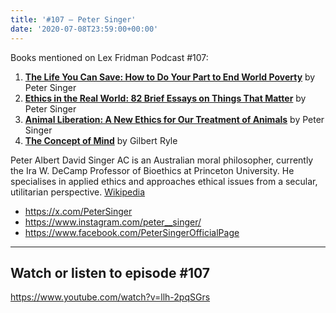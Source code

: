 ```yaml
---
title: '#107 – Peter Singer'
date: '2020-07-08T23:59:00+00:00'
---
```


Books mentioned on Lex Fridman Podcast #107:

1. <b><a href="https://amzn.to/3Vwb08t" target="_blank" rel="sponsored noopener noreferrer">The Life You Can Save: How to Do Your Part to End World Poverty</a></b> by Peter Singer
2. <b><a href="https://amzn.to/3gGJvKG" target="_blank" rel="sponsored noopener noreferrer">Ethics in the Real World: 82 Brief Essays on Things That Matter</a></b> by Peter Singer
3. <b><a href="https://amzn.to/3UcAHdh" target="_blank" rel="sponsored noopener noreferrer">Animal Liberation: A New Ethics for Our Treatment of Animals</a></b> by Peter Singer
4. <b><a href="https://amzn.to/3GPcrKY" target="_blank" rel="sponsored noopener noreferrer">The Concept of Mind</a></b> by Gilbert Ryle

<!--more-->

Peter Albert David Singer AC is an Australian moral philosopher, currently the Ira W. DeCamp Professor of Bioethics at Princeton University. He specialises in applied ethics and approaches ethical issues from a secular, utilitarian perspective. <a href="https://en.wikipedia.org/wiki/Peter_Singer" target="_blank">Wikipedia</a>

- <a href="https://x.com/PeterSinger" target="_blank">https://x.com/PeterSinger</a>
- <a href="https://www.instagram.com/peter__singer/" target="_blank">https://www.instagram.com/peter__singer/</a>
- <a href="https://www.facebook.com/PeterSingerOfficialPage" target="_blank">https://www.facebook.com/PeterSingerOfficialPage</a>

- - - - - -

## Watch or listen to episode #107

<https://www.youtube.com/watch?v=llh-2pqSGrs>